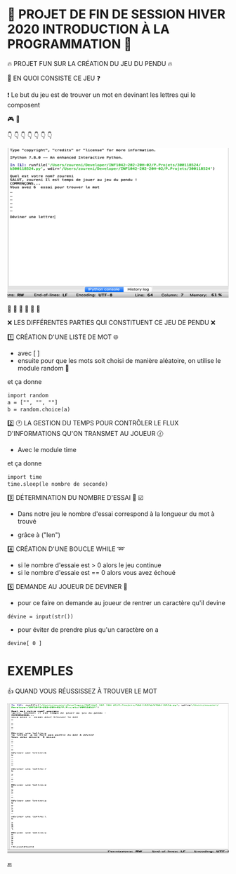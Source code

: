 # :rotating_light: PROJET DE FIN DE SESSION HIVER 2020 INTRODUCTION À LA PROGRAMMATION :rotating_light:
:fire: PROJET FUN SUR LA CRÉATION DU JEU DU PENDU :fire:

:speech_balloon: EN QUOI CONSISTE CE JEU :question:

:exclamation: Le but du jeu est de trouver un mot en devinant les lettres qui le composent

:video_game: :eyes:

:point_down: :point_down: :point_down: :point_down: :point_down: :point_down: :point_down:

<img src="images/Capture d’écran, le 2020-04-14 à 08.45.39.png" width="580" height="341"></img>

:dash: :dash: :dash: :dash: :dash: :dash:


:x: LES DIFFÉRENTES PARTIES QUI CONSTITUENT CE JEU DE PENDU :x:

:one: CRÉATION D'UNE LISTE DE MOT :globe_with_meridians:
* avec [ ]
* ensuite pour que les mots soit choisi de manière aléatoire, on utilise le module random :slot_machine:

et ça donne 
```
import random
a = ["", "", ""]
b = random.choice(a)
```

:two: :clock1: LA GESTION DU TEMPS POUR CONTRÔLER LE FLUX D'INFORMATIONS QU'ON TRANSMET AU JOUEUR :clock130:
* Avec le module time

et ça donne
```
import time
time.sleep(le nombre de seconde)
```


:three: DÉTERMINATION DU NOMBRE D'ESSAI :1234: :ballot_box_with_check:

* Dans notre jeu le nombre d'essai correspond à la longueur du mot à trouvé

* grâce à ("len")

:four: CRÉATION D'UNE BOUCLE WHILE :loop:
* si le nombre d'essaie est > 0 alors le jeu continue
* si le nombre d'essaie est == 0 alors vous avez échoué

:five: DEMANDE AU JOUEUR DE DEVINER :pencil:
* pour ce faire on demande au joueur de rentrer un caractère qu'il devine
```
dévine = input(str())
```
* pour éviter de prendre plus qu'un caractère on a 
```
devine[ 0 ]
```

# EXEMPLES
:thumbsup: QUAND VOUS RÉUSSISSEZ À TROUVER LE MOT

<img src="images/Capture d’écran, le 2020-04-14 à 09.59.27.png" width="580" height="341"></img>

:end:
